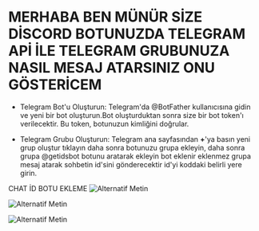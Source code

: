 # MERHABA BEN MÜNÜR SİZE DİSCORD BOTUNUZDA TELEGRAM APİ İLE TELEGRAM GRUBUNUZA NASIL MESAJ ATARSINIZ ONU GÖSTERİCEM

- Telegram Bot'u Oluşturun: Telegram'da @BotFather kullanıcısına gidin ve yeni bir bot oluşturun.Bot oluşturduktan sonra size bir bot token'ı verilecektir. Bu token, botunuzun kimliğini doğrular.

- Telegram Grubu Oluşturun: Telegram ana sayfasından **+**'ya basın yeni grup oluştur tıklayın daha sonra botunuzu grupa ekleyin, daha sonra grupa @getidsbot botunu aratarak ekleyin bot eklenir eklenmez grupa mesaj atarak sohbetin id'sini gönderecektir id'yi koddaki belirli yere girin.

CHAT İD BOTU EKLEME ![Alternatif Metin](https://cdn.discordapp.com/attachments/1189313697781391480/1190285885028188210/Screenshot_2023-12-29-17-27-54-453_org.telegram.messenger.png?ex=65a13f1d&is=658eca1d&hm=3e957223d7e507f4cc65e0e2ecd08ba3a3db22e66cfe75e585703263c11e7800&)

![Alternatif Metin](https://cdn.discordapp.com/attachments/1189313697781391480/1190285884671660202/Screenshot_2023-12-29-17-28-09-904_org.telegram.messenger.png?ex=65a13f1d&is=658eca1d&hm=3fa57abe2930b79d796d2ed1667b776b323a97b21f601688327f4d04bfec17cd&)

![Alternatif Metin](https://cdn.discordapp.com/attachments/1189313697781391480/1190285884218687498/Screenshot_2023-12-29-17-28-21-097_org.telegram.messenger.png?ex=65a13f1d&is=658eca1d&hm=86278f2c1706da58f6a4b8682cf2d9662d6974508b6f6891a0ee9b8c2d7be7f2&)
